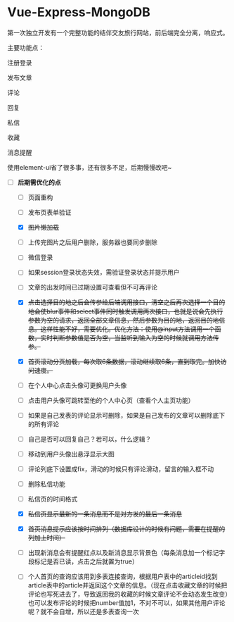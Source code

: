 # Vue-Express-MongoDB
第一次独立开发有一个完整功能的结伴交友旅行网站，前后端完全分离，响应式。

主要功能点：

注册登录

发布文章

评论

回复

私信

收藏

消息提醒

使用element-ui省了很多事，还有很多不足，后期慢慢改吧~

- [ ] **后期需优化的点**
    
    - [ ] 页面重构
    
    - [ ] 发布页表单验证
    
    - [x] <del>图片懒加载</del>
    
    - [ ] 上传完图片之后用户删除，服务器也要同步删除
    
    - [ ] 微信登录
    
    - [ ] 如果session登录状态失效，需验证登录状态并提示用户
    
    - [ ] 文章的出发时间已过期设置可查看但不可再评论
    
    - [x] <del>点击选择目的地之后会传参给后端调用接口，清空之后再次选择一个目的地会使blur事件和select事件同时触发调用两次接口，也就是说会先执行参数为空的请求，返回全部文章信息，然后参数为目的地，返回目的地信息。这样性能不好，需要优化。优化方法：使用@input方法调用一个函数，实时判断参数值是否为空，当监听到输入为空的时候就调用方法传参。</del>
    
    - [x] <del>首页滚动分页加载，每次取6条数据，滚动继续取6条，直到取完。加快访问速度。</del>
    
    - [ ] 在个人中心点击头像可更换用户头像
    
    - [ ] 点击用户头像可跳转至他的个人中心页（查看个人主页功能）
    
    - [ ] 如果是自己发表的评论显示可删除，如果是自己发布的文章可以删除底下的所有评论
    
    - [ ] 自己是否可以回复自己？若可以，什么逻辑？
    
    - [ ] 移动到用户头像出悬浮显示大图
    
    - [ ] 评论列底下设置成fix，滑动的时候只有评论滑动，留言的输入框不动
    
    - [ ] 删除私信功能
    
    - [ ] 私信页的时间格式
    
    - [x] <del>私信页显示最新的一条消息而不是对方发的最后一条消息</del>
    
    - [x] <del>首页消息提示应该按时间排列（数据库设计的时候有问题，需要在提醒的列加上时间）</del>
    
    - [ ] 出现新消息会有提醒红点以及新消息显示背景色（每条消息加一个标记字段标记是否已读，点击之后就置为true）
    
    - [ ] 个人首页的查询应该用到多表连接查询，根据用户表中的articleid找到article表中的article并返回这个文章的信息。（现在点击收藏文章的时候把评论也写死进去了，导致返回我的收藏的时候文章评论不会动态发生改变）也可以发布评论的时候把number值加1，不对不可以，如果其他用户评论呢？就不会自增，所以还是多表查询一次
